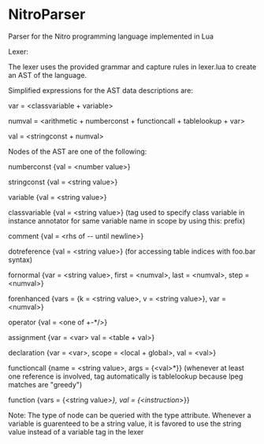 # NitroParser
Parser for the Nitro programming language implemented in Lua

Lexer:

The lexer uses the provided grammar and capture rules in lexer.lua to create an AST of the language.


Simplified expressions for the AST data descriptions are:

var = \<classvariable + variable>

numval = \<arithmetic + numberconst + functioncall + tablelookup + var>

val = \<stringconst + numval>


Nodes of the AST are one of the following:

numberconst {val = \<number value>}

stringconst {val = \<string value>}

variable {val = \<string value>}

classvariable {val = \<string value>} (tag used to specify class variable in instance annotator for same variable name in scope by using this: prefix)

comment {val = \<rhs of -- until newline>}

dotreference {val = \<string value>} (for accessing table indices with foo.bar syntax)

fornormal {var = \<string value>, first = \<numval>, last = \<numval>, step = \<numval>}

forenhanced {vars = {k = \<string value>, v = \<string value>}, var = \<numval>}

operator {val = \<one of +-*/>}

assignment {var = \<var> val = \<table + val>}

declaration {var = \<var>, scope = \<local + global>, val = \<val>}

functioncall {name = \<string value>, args = {\<val>*}} (whenever at least one reference is involved, tag automatically is tablelookup because lpeg matches are "greedy")

function {vars = {\<string value>*}, val = {\<instruction*>}}


Note: The type of node can be queried with the type attribute.
      Whenever a variable is guarenteed to be a string value, it is favored to use the string value instead of a variable tag in the lexer